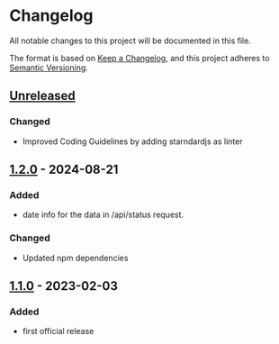 # Changelog

All notable changes to this project will be documented in this file.

The format is based on [Keep a Changelog](https://keepachangelog.com/en/1.1.0/),
and this project adheres to [Semantic Versioning](https://semver.org/spec/v2.0.0.html).

## [Unreleased]

### Changed

- Improved Coding Guidelines by adding starndardjs as linter

## [1.2.0] - 2024-08-21

### Added

- date info for the data in /api/status request.

### Changed

- Updated npm dependencies

## [1.1.0] - 2023-02-03

### Added

- first official release

[unreleased]: https://github.com/locr-company/isodist/compare/1.2.0...HEAD
[1.2.0]: https://github.com/locr-company/isodist/compare/1.1.0...1.2.0
[1.1.0]: https://github.com/locr-company/isodist/releases/tag/1.1.0
